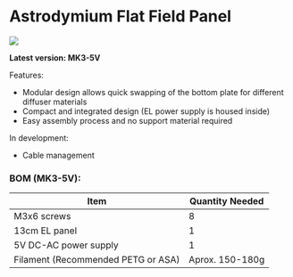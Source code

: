 # Astrodymium Flat Field Panel

![](https://i.imgur.com/RfSpceu.png)

**Latest version: MK3-5V**

Features: 

* Modular design allows quick swapping of the bottom plate for different diffuser materials
* Compact and integrated design (EL power supply is housed inside)
* Easy assembly process and no support material required


In development:

* Cable management

### BOM (MK3-5V):

| Item        | Quantity Needed |
| ------------- |-------------| 
| M3x6 screws      | 8 |
| 13cm EL panel      | 1  
| 5V DC-AC power supply | 1 |
| Filament (Recommended PETG or ASA) | Aprox. 150-180g |  

